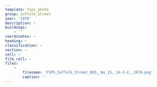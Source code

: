 ```yaml
---
template: fsps_photo
group: Suffolk_Street
year: '1978'
description: ~
buildings:
    - ''
coordinates: ~
heading: ~
classification: ~
section: ~
cell: ~
film_roll: ~
files:
    -
        filename: 'FSPS_Suffolk_Street_003,_No_15,_14-2-C,_1978.png'
        caption: ''
---
```

